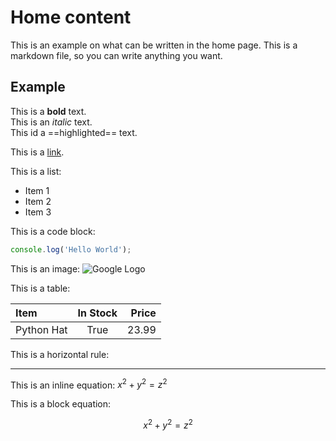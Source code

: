# Home content

This is an example on what can be written in the home page. This is a markdown file, so you can write anything you want.

## Example

This is a **bold** text. \
This is an _italic_ text. \
This id a ==highlighted== text.

This is a [link](https://schoolofstudents.netlify.app).

This is a list:

- Item 1
- Item 2
- Item 3

This is a code block:

```javascript
console.log('Hello World');
```

This is an image:
![Google Logo](https://www.google.com/images/branding/googlelogo/1x/googlelogo_color_272x92dp.png)

This is a table:

| Item       | In Stock | Price |
| :--------- | :------: | ----: |
| Python Hat |   True   | 23.99 |

This is a horizontal rule:

---

This is an inline equation: $x^2 + y^2 = z^2$

This is a block equation:

$$ x^2 + y^2 = z^2 $$
